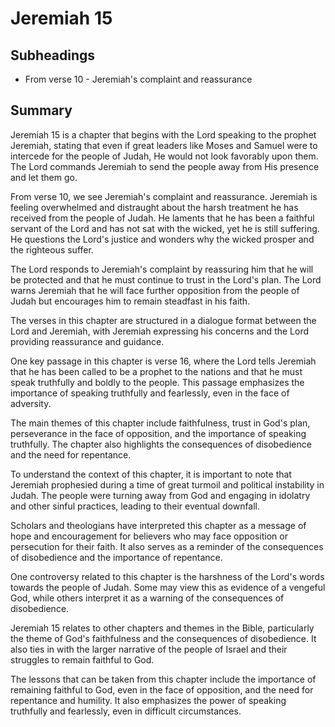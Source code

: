 # Jeremiah 15

## Subheadings

* From verse 10 - Jeremiah's complaint and reassurance

## Summary

Jeremiah 15 is a chapter that begins with the Lord speaking to the prophet Jeremiah, stating that even if great leaders like Moses and Samuel were to intercede for the people of Judah, He would not look favorably upon them. The Lord commands Jeremiah to send the people away from His presence and let them go.

From verse 10, we see Jeremiah's complaint and reassurance. Jeremiah is feeling overwhelmed and distraught about the harsh treatment he has received from the people of Judah. He laments that he has been a faithful servant of the Lord and has not sat with the wicked, yet he is still suffering. He questions the Lord's justice and wonders why the wicked prosper and the righteous suffer.

The Lord responds to Jeremiah's complaint by reassuring him that he will be protected and that he must continue to trust in the Lord's plan. The Lord warns Jeremiah that he will face further opposition from the people of Judah but encourages him to remain steadfast in his faith.

The verses in this chapter are structured in a dialogue format between the Lord and Jeremiah, with Jeremiah expressing his concerns and the Lord providing reassurance and guidance.

One key passage in this chapter is verse 16, where the Lord tells Jeremiah that he has been called to be a prophet to the nations and that he must speak truthfully and boldly to the people. This passage emphasizes the importance of speaking truthfully and fearlessly, even in the face of adversity.

The main themes of this chapter include faithfulness, trust in God's plan, perseverance in the face of opposition, and the importance of speaking truthfully. The chapter also highlights the consequences of disobedience and the need for repentance.

To understand the context of this chapter, it is important to note that Jeremiah prophesied during a time of great turmoil and political instability in Judah. The people were turning away from God and engaging in idolatry and other sinful practices, leading to their eventual downfall.

Scholars and theologians have interpreted this chapter as a message of hope and encouragement for believers who may face opposition or persecution for their faith. It also serves as a reminder of the consequences of disobedience and the importance of repentance.

One controversy related to this chapter is the harshness of the Lord's words towards the people of Judah. Some may view this as evidence of a vengeful God, while others interpret it as a warning of the consequences of disobedience.

Jeremiah 15 relates to other chapters and themes in the Bible, particularly the theme of God's faithfulness and the consequences of disobedience. It also ties in with the larger narrative of the people of Israel and their struggles to remain faithful to God.

The lessons that can be taken from this chapter include the importance of remaining faithful to God, even in the face of opposition, and the need for repentance and humility. It also emphasizes the power of speaking truthfully and fearlessly, even in difficult circumstances.